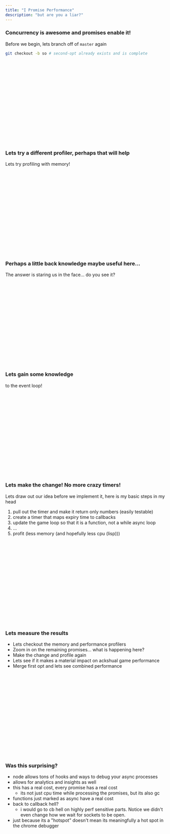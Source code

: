 ```yaml
---
title: "I Promise Performance"
description: "but are you a liar?"
---
```


### Concurrency is awesome and promises enable it!
Before we begin, lets branch off of `master` again

```bash
git checkout -b so # second-opt already exists and is complete
```

<br/>
<br/>
<br/>
<br/>
<br/>
<br/>
<br/>
<br/>
<br/>
<br/>
<br/>
<br/>
<br/>
<br/>
<br/>

### Lets try a different profiler, perhaps that will help
Lets try profiling with memory!

<br/>
<br/>
<br/>
<br/>
<br/>
<br/>
<br/>
<br/>
<br/>
<br/>
<br/>
<br/>
<br/>
<br/>
<br/>

### Perhaps a little back knowledge maybe useful here...
The answer is staring us in the face... do you see it?

<br/>
<br/>
<br/>
<br/>
<br/>
<br/>
<br/>
<br/>
<br/>
<br/>
<br/>
<br/>
<br/>
<br/>
<br/>

### Lets gain some knowledge
to the event loop!

<br/>
<br/>
<br/>
<br/>
<br/>
<br/>
<br/>
<br/>
<br/>
<br/>
<br/>
<br/>
<br/>
<br/>
<br/>

### Lets make the change!  No more crazy timers!
Lets draw out our idea before we implement it, here is my basic steps in my
head

1. pull out the timer and make it return only numbers (easily testable)
1. create a timer that maps expiry time to callbacks
1. update the game loop so that it is a function, not a while async loop
1. ...
1. profit (less memory (and hopefully less cpu (lisp)))


<br/>
<br/>
<br/>
<br/>
<br/>
<br/>
<br/>
<br/>
<br/>
<br/>
<br/>
<br/>
<br/>
<br/>
<br/>

### Lets measure the results
* Lets checkout the memory and performance profilers
* Zoom in on the remaining promises... what is happening here?
* Make the change and profile again
* Lets see if it makes a material impact on ackshual game performance
* Merge first opt and lets see combined performance

<br/>
<br/>
<br/>
<br/>
<br/>
<br/>
<br/>
<br/>
<br/>
<br/>
<br/>
<br/>
<br/>
<br/>
<br/>

### Was this surprising?
* node allows tons of hooks and ways to debug your async processes
* allows for analytics and insights as well
* this has a real cost, every promise has a real cost
  - its not just cpu time while processing the promises, but its also gc
* functions just marked as async have a real cost
* back to callback hell?
  - i would go to cb hell on highly perf sensitive parts.  Notice we didn't
    even change how we wait for sockets to be open.
* just because its a "hotspot" doesn't mean its meaningfully a hot spot in the chrome debugger

<br/>
<br/>
<br/>
<br/>
<br/>
<br/>
<br/>
<br/>
<br/>
<br/>
<br/>
<br/>
<br/>
<br/>
<br/>

